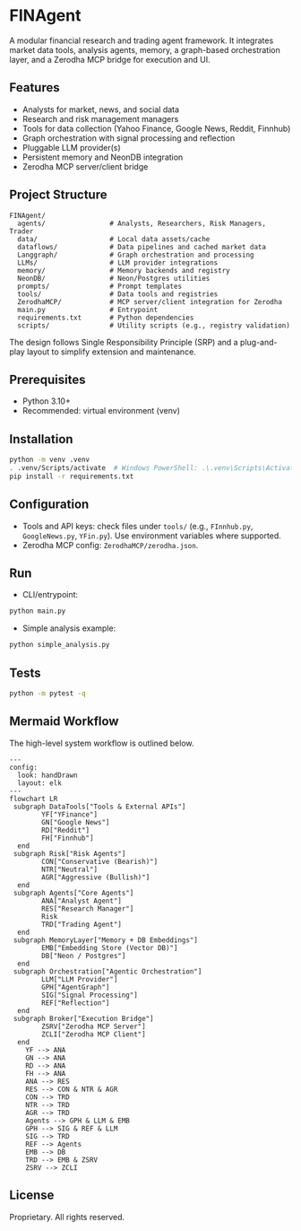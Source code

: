 # FINAgent

A modular financial research and trading agent framework. It integrates market data tools, analysis agents, memory, a graph-based orchestration layer, and a Zerodha MCP bridge for execution and UI.

## Features
- Analysts for market, news, and social data
- Research and risk management managers
- Tools for data collection (Yahoo Finance, Google News, Reddit, Finnhub)
- Graph orchestration with signal processing and reflection
- Pluggable LLM provider(s)
- Persistent memory and NeonDB integration
- Zerodha MCP server/client bridge

## Project Structure
```
FINAgent/
  agents/                # Analysts, Researchers, Risk Managers, Trader
  data/                  # Local data assets/cache
  dataflows/             # Data pipelines and cached market data
  Langgraph/             # Graph orchestration and processing
  LLMs/                  # LLM provider integrations
  memory/                # Memory backends and registry
  NeonDB/                # Neon/Postgres utilities
  prompts/               # Prompt templates
  tools/                 # Data tools and registries
  ZerodhaMCP/            # MCP server/client integration for Zerodha
  main.py                # Entrypoint
  requirements.txt       # Python dependencies
  scripts/               # Utility scripts (e.g., registry validation)
```

The design follows Single Responsibility Principle (SRP) and a plug-and-play layout to simplify extension and maintenance.

## Prerequisites
- Python 3.10+
- Recommended: virtual environment (venv)

## Installation
```bash
python -m venv .venv
. .venv/Scripts/activate  # Windows PowerShell: .\.venv\Scripts\Activate.ps1
pip install -r requirements.txt
```

## Configuration
- Tools and API keys: check files under `tools/` (e.g., `FInnhub.py`, `GoogleNews.py`, `YFin.py`). Use environment variables where supported.
- Zerodha MCP config: `ZerodhaMCP/zerodha.json`.

## Run
- CLI/entrypoint:
```bash
python main.py
```
- Simple analysis example:
```bash
python simple_analysis.py
```

## Tests
```bash
python -m pytest -q
```

## Mermaid Workflow
The high-level system workflow is outlined below.
```mermaid
---
config:
  look: handDrawn
  layout: elk
---
flowchart LR
 subgraph DataTools["Tools & External APIs"]
        YF["YFinance"]
        GN["Google News"]
        RD["Reddit"]
        FH["Finnhub"]
  end
 subgraph Risk["Risk Agents"]
        CON["Conservative (Bearish)"]
        NTR["Neutral"]
        AGR["Aggressive (Bullish)"]
  end
 subgraph Agents["Core Agents"]
        ANA["Analyst Agent"]
        RES["Research Manager"]
        Risk
        TRD["Trading Agent"]
  end
 subgraph MemoryLayer["Memory + DB Embeddings"]
        EMB["Embedding Store (Vector DB)"]
        DB["Neon / Postgres"]
  end
 subgraph Orchestration["Agentic Orchestration"]
        LLM["LLM Provider"]
        GPH["AgentGraph"]
        SIG["Signal Processing"]
        REF["Reflection"]
  end
 subgraph Broker["Execution Bridge"]
        ZSRV["Zerodha MCP Server"]
        ZCLI["Zerodha MCP Client"]
  end
    YF --> ANA
    GN --> ANA
    RD --> ANA
    FH --> ANA
    ANA --> RES
    RES --> CON & NTR & AGR
    CON --> TRD
    NTR --> TRD
    AGR --> TRD
    Agents --> GPH & LLM & EMB
    GPH --> SIG & REF & LLM
    SIG --> TRD
    REF --> Agents
    EMB --> DB
    TRD --> EMB & ZSRV
    ZSRV --> ZCLI

```

## License
Proprietary. All rights reserved.
